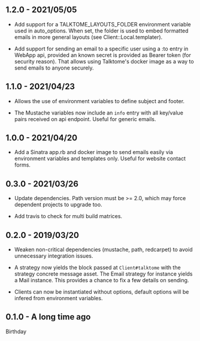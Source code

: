 ## 1.2.0 - 2021/05/05

* Add support for a TALKTOME_LAYOUTS_FOLDER environment variable used
  in auto_options. When set, the folder is used to embed formatted emails
  in more general layouts (see Client::Local.templater).

* Add support for sending an email to a specific user using a :to entry
  in WebApp api, provided an known secret is provided as Bearer token
  (for security reason). That allows using Talktome's docker image as a
  way to send emails to anyone securely.

## 1.1.0 - 2021/04/23

* Allows the use of environment variables to define subject and footer.

* The Mustache variables now include an `info` entry with all key/value
  pairs received on api endpoint. Useful for generic emails.

## 1.0.0 - 2021/04/20

* Add a Sinatra app.rb and docker image to send emails easily
  via environment variables and templates only. Useful for website
  contact forms.

## 0.3.0 - 2021/03/26

* Update dependencies. Path version must be >= 2.0, which may
  force dependent projects to upgrade too.

* Add travis to check for multi build matrices.

## 0.2.0 - 2019/03/20

* Weaken non-critical dependencies (mustache, path, redcarpet) to avoid unnecessary
  integration issues.

* A strategy now yields the block passed at `Client#talktome` with the strategy
  concrete message asset. The Email strategy for instance yields a Mail instance.
  This provides a chance to fix a few details on sending.

* Clients can now be instantiated without options, default options will be
  infered from environment variables.

## 0.1.0 - A long time ago

Birthday
